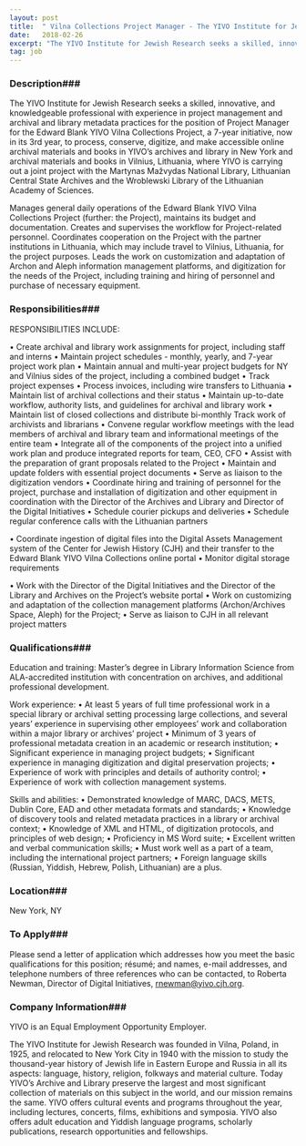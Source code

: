 ```yaml
---
layout: post
title:  " Vilna Collections Project Manager - The YIVO Institute for Jewish Research"
date:   2018-02-26
excerpt: "The YIVO Institute for Jewish Research seeks a skilled, innovative, and knowledgeable professional with experience in project management and archival and library metadata practices for the position of Project Manager for the Edward Blank YIVO Vilna Collections Project, a 7-year initiative, now in its 3rd year, to process, conserve, digitize,..."
tag: job
---
```


### Description###

The YIVO Institute for Jewish Research seeks a skilled, innovative, and knowledgeable professional with experience in project management and archival and library metadata practices for the position of Project Manager for the Edward Blank YIVO Vilna Collections Project, a 7-year initiative, now in its 3rd year, to process, conserve, digitize, and make accessible online archival materials and books in YIVO’s archives and library in New York and archival materials and books in Vilnius, Lithuania, where YIVO is carrying out a joint project with the Martynas Mažvydas National Library, Lithuanian Central State Archives and the Wroblewski Library of the Lithuanian Academy of Sciences. 

Manages general daily operations of the Edward Blank YIVO Vilna Collections Project (further: the Project), maintains its budget and documentation. Creates and supervises the workflow for Project-related personnel. Coordinates cooperation on the Project with the partner institutions in Lithuania, which may include travel to Vilnius, Lithuania, for the project purposes. Leads the work on customization and adaptation of Archon and Aleph information management platforms, and digitization for the needs of the Project, including training and hiring of personnel and purchase of necessary equipment. 



### Responsibilities###

RESPONSIBILITIES INCLUDE:

•	Create archival and library work assignments for project, including staff and interns 
•	Maintain project schedules - monthly, yearly, and 7-year project work plan
•	Maintain annual and multi-year project budgets for NY and Vilnius sides of the project, including a combined budget
•	Track project expenses
•	Process invoices, including wire transfers to Lithuania
•	Maintain list of archival collections and their status
•	Maintain up-to-date workflow, authority lists, and guidelines for archival and library work 
•	Maintain list of closed collections and distribute bi-monthly Track work of archivists and librarians 
•	Convene regular workflow meetings with the  lead members of archival and library team and informational meetings of the entire team
•	Integrate all of the components of the project into a unified work plan and produce integrated reports for team, CEO, CFO 
•	Assist with the preparation of grant proposals related to the Project
•	Maintain and update folders with essential project documents
•	Serve as liaison to the digitization vendors
•	Coordinate  hiring and training of personnel for the project, purchase and installation of digitization and other equipment in coordination with the Director of the Archives and Library and Director of the Digital Initiatives
•	Schedule courier pickups and deliveries
•	Schedule regular conference calls with the Lithuanian partners

•	Coordinate ingestion of digital files into the Digital Assets Management system of the Center for Jewish History (CJH) and their transfer to the Edward Blank YIVO Vilna Collections online portal
•	Monitor digital storage requirements

•	Work with the Director of the Digital Initiatives and the Director of the Library and Archives on the Project’s website portal 
•	Work on customizing and adaptation of the collection management platforms (Archon/Archives Space, Aleph) for the Project;
•	Serve as liaison to CJH in all relevant project matters



### Qualifications###

Education and training: 
Master’s degree in Library Information Science from ALA-accredited institution with concentration on archives, and additional professional development.

Work experience: 
• At least 5 years of full time professional work in a special library or archival setting processing large collections, and several years’ experience in supervising other employees’ work and collaboration within a major library or archives’ project
• Minimum of 3 years of professional metadata creation in an academic or research institution;
• Significant experience in managing project budgets;
• Significant experience in managing digitization and digital preservation projects;
• Experience of work with principles and details of authority control;
• Experience of work with collection management systems.

Skills and abilities:
• Demonstrated knowledge of MARC, DACS, METS, Dublin Core, EAD and other metadata formats and standards; 
• Knowledge of discovery tools and related metadata practices in a library or archival context;
• Knowledge of XML and HTML, of digitization protocols, and principles of web design;
• Proficiency in MS Word suite; 
• Excellent written and verbal communication skills;
• Must work well as a part of a team, including the international project partners;
• Foreign language skills (Russian, Yiddish, Hebrew, Polish, Lithuanian) are a plus.





### Location###

New York, NY




### To Apply###

Please send a letter of application which addresses how you meet the basic qualifications for this position; résumé; and names, e-mail addresses, and telephone numbers of three references who can be contacted, to Roberta Newman, Director of Digital Initiatives, rnewman@yivo.cjh.org. 


### Company Information###

YIVO is an Equal Employment Opportunity Employer.

The YIVO Institute for Jewish Research was founded in Vilna, Poland, in 1925, and relocated to New York City in 1940 with the mission to study the thousand-year history of Jewish life in Eastern Europe and Russia in all its aspects: language, history, religion, folkways and material culture. Today YIVO’s Archive and Library preserve the largest and most significant collection of materials on this subject in the world, and our mission remains the same. YIVO offers cultural events and programs throughout the year, including lectures, concerts, films, exhibitions and symposia. YIVO also offers adult education and Yiddish language programs, scholarly publications, research opportunities and fellowships.




